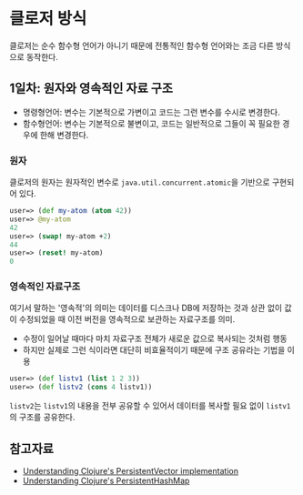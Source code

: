 # 클로저 방식
클로저는 순수 함수형 언어가 아니기 때문에 전통적인 함수형 언어와는 조금 다른 방식으로 동작한다.

## 1일차: 원자와 영속적인 자료 구조
- 명령형언어: 변수는 기본적으로 가변이고 코드는 그런 변수를 수시로 변경한다.
- 함수형언어: 변수는 기본적으로 불변이고, 코드는 일반적으로 그들이 꼭 필요한 경우에 한해 변경한다.

### 원자
클로저의 원자는 원자적인 변수로 `java.util.concurrent.atomic`을 기반으로 구현되어 있다.

```clojure
user=> (def my-atom (atom 42))
user=> @my-atom
42
user=> (swap! my-atom +2)
44
user=> (reset! my-atom)
0
```

### 영속적인 자료구조
여기서 말하는 '영속적'의 의미는 데이터를 디스크나 DB에 저장하는 것과 상관 없이 값이 수정되었을 때 이전 버전을 영속적으로 보관하는 자료구조를 의미.
- 수정이 일어날 때마다 마치 자료구조 전체가 새로운 값으로 복사되는 것처럼 행동
- 하지만 실제로 그런 식이라면 대단히 비효율적이기 때문에 구조 공유라는 기법을 이용

```clojure
user=> (def listv1 (list 1 2 3))
user=> (def listv2 (cons 4 listv1))
```

`listv2`는 `listv1`의 내용을 전부 공유할 수 있어서 데이터를 복사할 필요 없이 `listv1`의 구조를 공유한다.

## 참고자료
- [Understanding Clojure's PersistentVector implementation](http://blog.higher-order.net/2009/02/01/understanding-clojures-persistentvector-implementation)
- [Understanding Clojure's PersistentHashMap](http://blog.higher-order.net/2009/09/08/understanding-clojures-persistenthashmap-deftwice)
